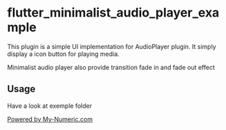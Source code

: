 # flutter_minimalist_audio_player_example

This plugin is a simple UI implementation for AudioPlayer plugin. It simply display a icon button for playing media.

Minimalist audio player also provide transition fade in and fade out effect

## Usage

Have a look at exemple folder

<a href="https://my-numeric.com">Powered by My-Numeric.com</a>